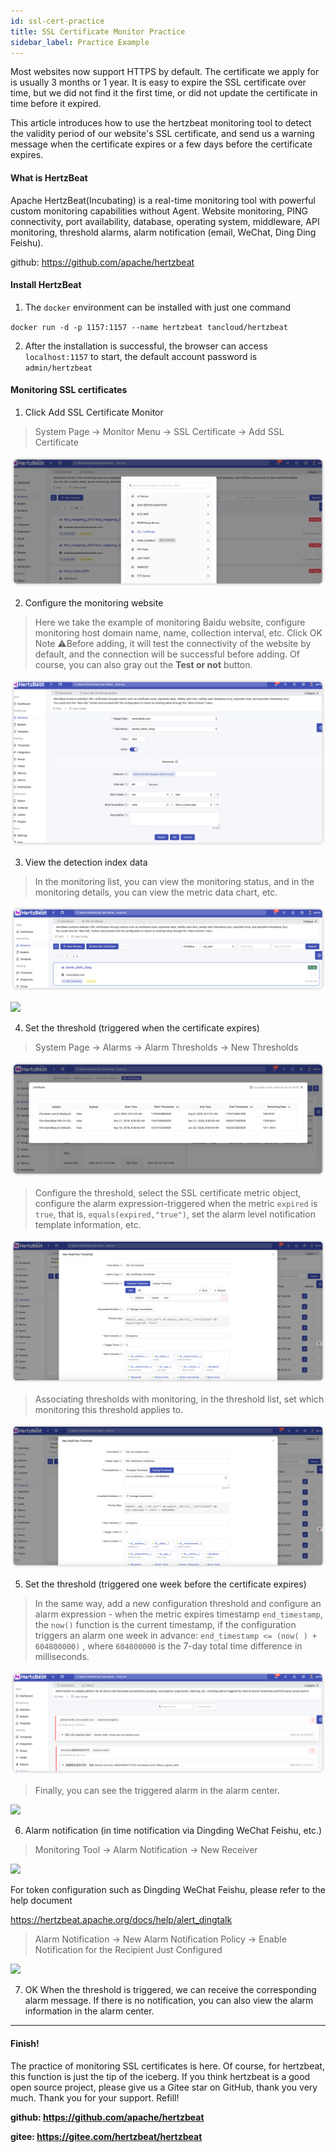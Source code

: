 ```yaml
---
id: ssl-cert-practice  
title: SSL Certificate Monitor Practice      
sidebar_label: Practice Example
---
```


Most websites now support HTTPS by default. The certificate we apply for is usually 3 months or 1 year. It is easy to expire the SSL certificate over time, but we did not find it the first time, or did not update the certificate in time before it expired.

This article introduces how to use the hertzbeat monitoring tool to detect the validity period of our website's SSL certificate, and send us a warning message when the certificate expires or a few days before the certificate expires.

#### What is HertzBeat

Apache HertzBeat(Incubating) is a real-time monitoring tool with powerful custom monitoring capabilities without Agent. Website monitoring, PING connectivity, port availability, database, operating system, middleware, API monitoring, threshold alarms, alarm notification (email, WeChat, Ding Ding Feishu).


github: https://github.com/apache/hertzbeat

#### Install HertzBeat

1. The `docker` environment can be installed with just one command

`docker run -d -p 1157:1157 --name hertzbeat tancloud/hertzbeat`

2. After the installation is successful, the browser can access `localhost:1157` to start, the default account password is `admin/hertzbeat`

#### Monitoring SSL certificates

1. Click Add SSL Certificate Monitor

> System Page -> Monitor Menu -> SSL Certificate -> Add SSL Certificate


![](/img/docs/start/ssl_1.png)

2. Configure the monitoring website

> Here we take the example of monitoring Baidu website, configure monitoring host domain name, name, collection interval, etc.
> Click OK Note ⚠️Before adding, it will test the connectivity of the website by default, and the connection will be successful before adding. Of course, you can also gray out the **Test or not** button.

![](/img/docs/start/ssl_2.png)

3. View the detection index data

> In the monitoring list, you can view the monitoring status, and in the monitoring details, you can view the metric data chart, etc.


![](/img/docs/start/ssl_3.png)


![](/img/docs/start/ssl_11.png)

4. Set the threshold (triggered when the certificate expires)

> System Page -> Alarms -> Alarm Thresholds -> New Thresholds


![](/img/docs/start/ssl_4.png)

> Configure the threshold, select the SSL certificate metric object, configure the alarm expression-triggered when the metric `expired` is `true`, that is, `equals(expired,"true")`, set the alarm level notification template information, etc.


![](/img/docs/start/ssl_5.png)

> Associating thresholds with monitoring, in the threshold list, set which monitoring this threshold applies to.


![](/img/docs/start/ssl_6.png)


5. Set the threshold (triggered one week before the certificate expires)

> In the same way, add a new configuration threshold and configure an alarm expression - when the metric expires timestamp `end_timestamp`, the `now()` function is the current timestamp, if the configuration triggers an alarm one week in advance: `end_timestamp <= (now( ) + 604800000)` , where `604800000` is the 7-day total time difference in milliseconds.


![](/img/docs/start/ssl_7.png)

> Finally, you can see the triggered alarm in the alarm center.


![](/img/docs/start/ssl_8.png)


6. Alarm notification (in time notification via Dingding WeChat Feishu, etc.)

> Monitoring Tool -> Alarm Notification -> New Receiver


![](/img/docs/start/ssl_10.png)

For token configuration such as Dingding WeChat Feishu, please refer to the help document

https://hertzbeat.apache.org/docs/help/alert_dingtalk

> Alarm Notification -> New Alarm Notification Policy -> Enable Notification for the Recipient Just Configured


![](/img/docs/start/ssl_11.png)

7. OK When the threshold is triggered, we can receive the corresponding alarm message. If there is no notification, you can also view the alarm information in the alarm center.

----

#### Finish!

The practice of monitoring SSL certificates is here. Of course, for hertzbeat, this function is just the tip of the iceberg. If you think hertzbeat is a good open source project, please give us a Gitee star on GitHub, thank you very much. Thank you for your support. Refill!

**github: https://github.com/apache/hertzbeat**

**gitee: https://gitee.com/hertzbeat/hertzbeat**
